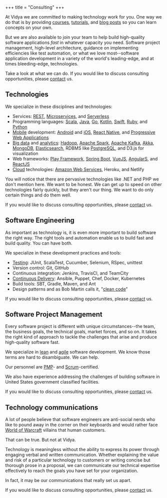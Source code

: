 +++
title = "Consulting"
+++

At Vidya we are committed to making technology work for you. One way we do that is by providing [courses](/course),
[tutorials](/tutorial), and [blog posts](/blog) so you can learn concepts on your own.

But we are also available to join your team to help build high-quality software applications *fast* in whatever capacity you need.
Software project management, high-level architecture, guidance on implementing efficiencies like test automation,
or what we love most--software application development in a variety of the world's leading-edge, and at times
bleeding-edge, technologies.

Take a look at what we can do. If you would like to discuss consulting opportunities, please [contact](/contact) us.

## Technologies

We specialize in these disciplines and technologies:

- Services: [REST](/categories/rest), [Microservices](/categories/microservices), and [Serverless](/categories/serverless)
- Programming languages: [Scala](/tags/scala), [Java](/tags/java), [Go](/tags/go), [Kotlin](/tags/kotlin), [Swift](/tags/swift), [Ruby](/tags/ruby), and [Python](/tags/python)
- [Mobile](/categories/mobile) development: [Android](/tags/android) and [iOS]((/tags/iOS)), [React Native](/tags/react-native), and [Progressive Web Applications](/tags/pwa)
- [Big data](/categories/big-data) and [analytics](/categories/analytics): [Hadoop](/tags/hadoop), [Apache Spark](/tags/apache-spark), 
[Apache Kafka](/tags/apache-kafka), [Akka](/tags/akka), [MongoDB](/tags/mongodb), [Elasticsearch](/tags/elasticsearch), RDBMS like
[PostgreSQL](/tags/postgresql), and D3.js for visualization
- Web frameworks: [Play Framework](/tags/play-framework), [Spring Boot](/tags/spring-boot), [VueJS](/tags/vuejs), [AngularS](/tags/vuejs), and [ReactJS](/tags/reactjs)  
- [Cloud](/categories/cloud) technologies: [Amazon Web Services](/tags/aws), Heroku, and Netlify

You will notice that there are pervasive technologies like .NET and PHP we don't mention here. We want to
be honest. We can get up to speed on other technologies fairly quickly, but they aren't our thing.
We want to do only certain things and do them well.

If you would like to discuss consulting opportunities, please [contact](/contact) us.

## Software Engineering

As important as technology is, it is even more important to build software the right way. The right tools
and automation enable us to build fast and build quality. You can have both.

We specialize in these development practices and tools:

- [Testing](/tags/testing): JUnit, ScalaTest, Cucumber, Selenium, RSpec, unittest
- Version control: Git, GitHub
- Continuous integration: Jenkins, TravisCI, and TeamCity
- [Continuous Delivery](/tags/continuous-delivery): Ansible, Puppet, Chef, Docker, Kubernetes 
- Build tools: SBT, Gradle, Maven, and Ant
- Design patterns and as Bob Martin calls it, "[clean code](http://www.cleancoders.com/)"

If you would like to discuss consulting opportunities, please [contact](/contact) us.

## Software Project Management

Every software project is different with unique circumstances--the team, the business goals, the
technical goals, market forces, and so on. It takes the right kind of approach to tackle the challenges that arise
and produce high-quality software fast.

We specialize in [lean]((/categories/lean)) and [agile](/categories/agile) software development. We know those terms are hard to disambiguate. We can help. 

Our personnel are [PMP](/tags/pmp)- and [Scrum](/tags/scrum)-certified.

We also have experience addressing the challenges of building software in United States government classified facilities.

If you would like to discuss consulting opportunities, please [contact](/contact) us.

## Technology communications

A lot of people believe that software engineers are anti-social nerds who like to pound away in the corner on their
keyboards and would rather face [World of Warcraft](http://us.battle.net/wow/en/) villains that human customers.

That can be true. But not at Vidya.

Technology is meaningless without the ability to express its power through engaging verbal and
written communication. Whether explaining the value and risk of a particular technology to
customers or writing concise but thorough prose in a proposal, we can communicate our technical expertise effectively
to reach the goals you have set for your organization.

In fact, it may be our communications that really set us apart.

If you would like to discuss consulting opportunities, please [contact](/contact) us.


